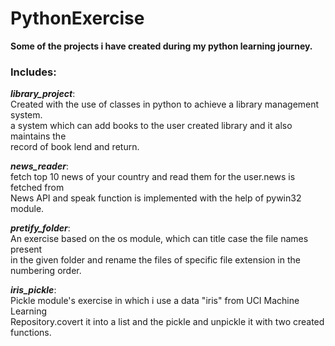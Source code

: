 # PythonExercise
**Some of the projects i have created during my python learning journey.**
### Includes:
***library_project***:   
Created with the use of classes in python to achieve a library management system.   
a system which can add books to the user created library and it also maintains the  
record of book lend and return.  
                    
 ***news_reader***:    
 fetch top 10 news of your country and read them for the user.news is fetched from   
 News API and speak function is implemented with the help of pywin32 module.  
                    
 ***pretify_folder***:    
 An exercise based on the os module, which can title case the file names present   
 in the given folder and rename the files of specific file extension in the  
 numbering order.  
                    
 ***iris_pickle***:      
 Pickle module's exercise in which i use a data "iris" from  UCI Machine Learning   
 Repository.covert it into a list and the pickle and unpickle it with two created   
 functions.  
  		
